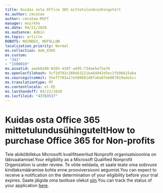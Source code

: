 ```yaml
---
title: Kuidas osta Office 365 mittetulundusühingutelt
ms.author: cmcatee
author: cmcatee-MSFT
manager: mnirkhe
ms.date: 04/21/2020
ms.audience: Admin
ms.topic: article
ROBOTS: NOINDEX, NOFOLLOW
localization_priority: Normal
ms.collection: Adm_O365
ms.custom:
- "341"
- "1500010"
ms.assetid: aaeb8a90-8265-410f-a495-734ae5e75a76
ms.openlocfilehash: 5cf2d792c3884b3121ba6dd42d3ec1fb96615aba
ms.sourcegitcommit: 55eff703a17e500681d8fa6a87eb067019ade3cc
ms.translationtype: MT
ms.contentlocale: et-EE
ms.lasthandoff: 04/22/2020
ms.locfileid: "43763537"
---
```

# <a name="how-to-purchase-office-365-for-non-profits"></a><span data-ttu-id="07640-102">Kuidas osta Office 365 mittetulundusühingutelt</span><span class="sxs-lookup"><span data-stu-id="07640-102">How to purchase Office 365 for Non-profits</span></span>

<span data-ttu-id="07640-103">Teie abikõlblikkus Microsofti kvalifitseeritud Nonprofit organisatsioonina on läbivaatamisel.</span><span class="sxs-lookup"><span data-stu-id="07640-103">Your eligibility as a Microsoft Qualified Nonprofit Organization is under review.</span></span> <span data-ttu-id="07640-104">Te võite eeldada, et saate teate oma sobivuse kindlaksmääramise kohta enne prooviversiooni aegumist.</span><span class="sxs-lookup"><span data-stu-id="07640-104">You can expect to receive a notification on the determination of your eligibility before your trial expires.</span></span> <span data-ttu-id="07640-105">Saate jälgida oma taotluse olekut [siin](https://eligibilityweb.azurewebsites.net/).</span><span class="sxs-lookup"><span data-stu-id="07640-105">You can track the status of your application [here](https://eligibilityweb.azurewebsites.net/).</span></span>